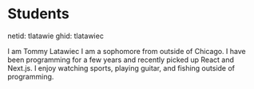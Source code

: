 # Students

netid: tlatawie
ghid: tlatawiec

I am Tommy Latawiec I am a sophomore from outside of Chicago. I have been programming for a few years and recently picked up React and Next.js. I enjoy watching sports, playing guitar, and fishing outside of programming.